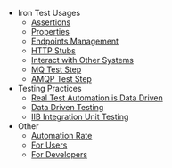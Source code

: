 * Iron Test Usages
  * [Assertions](Assertions)
  * [Properties](Properties)
  * [Endpoints Management](Endpoints-Management)
  * [HTTP Stubs](HTTP-Stubs)
  * [Interact with Other Systems](Interact-with-Other-Systems)
  * [MQ Test Step](MQ-Test-Step)
  * [AMQP Test Step](AMQP-Test-Step)
* Testing Practices
  * [Real Test Automation is Data Driven](Real-Test-Automation-is-Data-Driven)
  * [Data Driven Testing](Data-Driven-Testing)
  * [IIB Integration Unit Testing](IIB-Integration-Unit-Testing)
* Other
  * [Automation Rate](Automation-Rate)
  * [For Users](For-Users)
  * [For Developers](For-Developers)